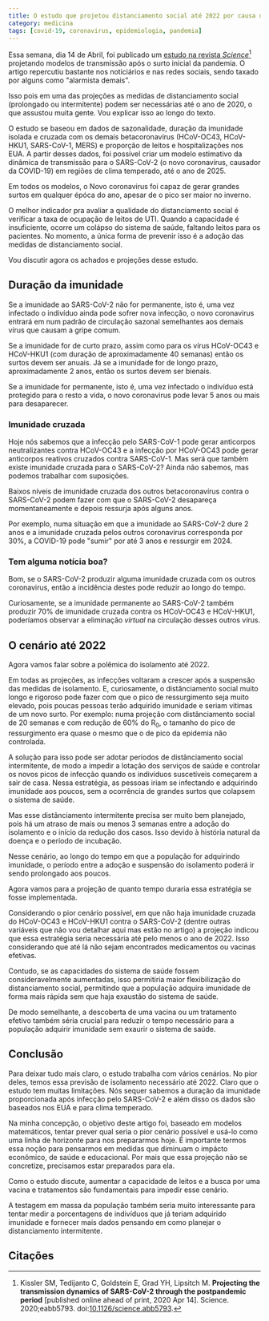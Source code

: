 ```yaml
---
title: O estudo que projetou distanciamento social até 2022 por causa da COVID-19
category: medicina
tags: [covid-19, coronavirus, epidemiologia, pandemia]
---
```


Essa semana, dia 14 de Abril, foi publicado um [estudo na revista *Science*](https://science.sciencemag.org/content/early/2020/04/14/science.abb5793)[^Kissler2020] projetando modelos de transmissão após o surto inicial da pandemia. O artigo repercutiu bastante nos noticiários e nas redes sociais, sendo taxado por alguns como "alarmista demais". 

Isso pois em uma das projeções as medidas de distanciamento social (prolongado ou intermitente) podem ser necessárias até o ano de 2020, o que assustou muita gente. Vou explicar isso ao longo do texto.

O estudo se baseou em dados de sazonalidade, duração da imunidade isolada e cruzada com os demais betacoronavírus (HCoV-OC43, HCoV-HKU1, SARS-CoV-1, MERS) e proporção de leitos e hospitalizações nos EUA. A partir desses dados, foi possível criar um modelo estimativo da dinâmica de transmissão para o SARS-CoV-2 (o novo coronavírus, causador da COVID-19) em regiões de clima temperado, até o ano de 2025.

Em todos os modelos, o Novo coronavirus foi capaz de gerar grandes surtos em qualquer épóca do ano, apesar de o pico ser maior no inverno.

O melhor indicador pra avaliar a qualidade do distanciamento social é verificar a taxa de ocupação de leitos de UTI. Quando a capacidade é insuficiente, ocorre um colápso do sistema de saúde, faltando leitos para os pacientes. No momento, a única forma de prevenir isso é a adoção das medidas de distanciamento social.

Vou discutir agora os achados e projeções desse estudo.

## Duração da imunidade

Se a imunidade ao SARS-CoV-2 não for permanente, isto é, uma vez infectado o indivíduo ainda pode sofrer nova infecção, o novo coronavirus entrará em num padrão de circulação sazonal semelhantes aos demais vírus que causam a gripe comum.

Se a imunidade for de curto prazo, assim como para os vírus HCoV-OC43 e HCoV-HKU1 (com duração de aproximadamente 40 semanas) então os surtos devem ser anuais. Já se a imunidade for de longo prazo, aproximadamente 2 anos, então os surtos devem ser bienais.

Se a imunidade for permanente, isto é, uma vez infectado o indivíduo está protegido para o resto a vida, o novo coronavirus pode levar 5 anos ou mais para desaparecer.

### Imunidade cruzada

Hoje nós sabemos que a infecção pelo SARS-CoV-1 pode gerar anticorpos  neutralizantes contra HCoV-OC43 e a infecção por HCoV-OC43 pode gerar anticorpos reativos cruzados contra SARS-CoV-1. Mas será que também existe imunidade cruzada para o SARS-CoV-2? Ainda não sabemos, mas podemos trabalhar com suposições.

Baixos níveis de imunidade cruzada dos outros betacoronavírus contra o SARS-CoV-2 podem fazer com que o SARS-CoV-2 desapareça momentaneamente e depois ressurja após alguns anos.

Por exemplo, numa situação em que a imunidade ao SARS-CoV-2 dure 2 anos e a imunidade cruzada pelos outros coronavirus corresponda por 30%, a COVID-19 pode "sumir" por até 3 anos e ressurgir em 2024.

### Tem alguma notícia boa?

Bom, se o SARS-CoV-2 produzir alguma imunidade cruzada com os outros coronavirus, então a incidência destes pode reduzir ao longo do tempo.

Curiosamente, se a imunidade permanente ao SARS-CoV-2 também produzir 70% de imunidade cruzada contra os HCoV-OC43 e HCoV-HKU1, poderíamos observar a eliminação *virtual* na circulação desses outros vírus.

## O cenário até 2022

Agora vamos falar sobre a polêmica do isolamento até 2022.

Em todas as projeções, as infecções voltaram a crescer após a suspensão das medidas de isolamento. E, curiosamente, o distânciamento social muito longo e rigoroso pode fazer com que o pico de ressurgimento seja muito elevado, pois poucas pessoas terão adquirido imunidade e seriam vitimas de um novo surto. Por exemplo: numa projeção com distânciamento social de 20 semanas e com redução de 60% do R<sub>0</sub>, o tamanho do pico de ressurgimento era quase o mesmo que o de pico da epidemia não controlada.

A solução para isso pode ser adotar períodos de distânciamento social intermitente, de modo a impedir a lotação dos serviços de saúde e controlar os novos picos de infecção quando os indivíduos suscetíveis começarem a sair de casa. Nessa estratégia, as pessoas iriam se infectando e adquirindo imunidade aos poucos, sem a ocorrência de grandes surtos que colapsem o sistema de saúde.

Mas esse distânciamento intermitente precisa ser muito bem planejado, pois há um atraso de mais ou menos 3 semanas entre a adoção do isolamento e o início da redução dos casos. Isso devido à história natural da doença e o período de incubação.

Nesse cenário, ao longo do tempo em que a população for adquirindo imunidade, o período entre a adoção e suspensão do isolamento poderá ir sendo prolongado aos poucos.

Agora vamos para a projeção de quanto tempo duraria essa estratégia se fosse implementada.

Considerando o pior cenário possível, em que não haja imunidade cruzada do HCoV-OC43 e HCoV-HKU1 contra o SARS-CoV-2 (dentre outras variáveis que não vou detalhar aqui mas estão no artigo) a projeção indicou que essa estratégia seria necessária até pelo menos o ano de 2022. Isso considerando que até lá não sejam encontrados medicamentos ou vacinas efetivas.

Contudo, se as capacidades do sistema de saúde fossem consideravelmente aumentadas, isso permitiria maior flexibilização do distanciamento social, permitindo que a população adquira imunidade de forma mais rápida sem que haja exaustão do sistema de saúde.

De modo semelhante, a descoberta de uma vacina ou um tratamento efetivo também séria crucial para reduzir o tempo necessário para a população adquirir imunidade sem exaurir o sistema de saúde.

## Conclusão

Para deixar tudo mais claro, o estudo trabalha com vários cenários. No pior deles, temos essa previsão de isolamento necessário até 2022. Claro que o estudo tem muitas limitações. Nós sequer sabemos a duração da imunidade proporcionada após infecção pelo SARS-CoV-2 e além disso os dados são baseados nos EUA e para clima temperado.

Na minha concepção, o objetivo deste artigo foi, baseado em modelos matemáticos, tentar prever qual seria o pior cenário possível e usá-lo como uma linha de horizonte para nos prepararmos hoje. É importante termos essa noção para pensarmos em medidas que diminuam o impácto econômico, de saúde e educacional. Por mais que essa projeção não se concretize, precisamos estar preparados para ela. 

Como o estudo discute, aumentar a capacidade de leitos e a busca por uma vacina e tratamentos são fundamentais para impedir esse cenário.

A testagem em massa da população também seria muito interessante para tentar medir a porcentagens de indivíduos que já teriam adquirido imunidade e fornecer mais dados pensando em como planejar o distanciamento intermitente.

## Citações

[^Kissler2020]: Kissler SM, Tedijanto C, Goldstein E, Grad YH, Lipsitch M. **Projecting the transmission dynamics of SARS-CoV-2 through the postpandemic period** [published online ahead of print, 2020 Apr 14]. Science. 2020;eabb5793. doi:[10.1126/science.abb5793](https://doi.org/10.1126/science.abb5793).